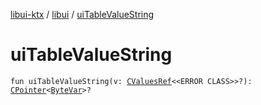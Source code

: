 [libui-ktx](../index.md) / [libui](index.md) / [uiTableValueString](./ui-table-value-string.md)

# uiTableValueString

`fun uiTableValueString(v: `[`CValuesRef`](../kotlinx.cinterop/-c-values-ref/index.md)`<<ERROR CLASS>>?): `[`CPointer`](../kotlinx.cinterop/-c-pointer/index.md)`<`[`ByteVar`](../kotlinx.cinterop/-byte-var.md)`>?`